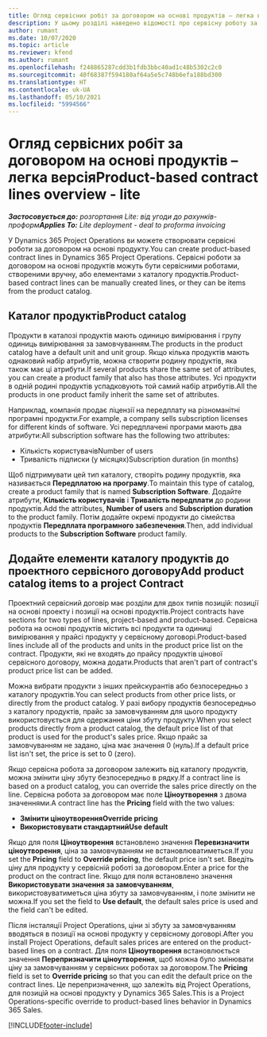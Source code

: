 ```yaml
---
title: Огляд сервісних робіт за договором на основі продуктів – легка версія
description: У цьому розділі наведено відомості про сервісну роботу за договором на основі продукту.
author: rumant
ms.date: 10/07/2020
ms.topic: article
ms.reviewer: kfend
ms.author: rumant
ms.openlocfilehash: f248865287cdd3b1fdb3bbc40ad1c48b5302c2c0
ms.sourcegitcommit: 40f68387f594180af64a5e5c748b6efa188bd300
ms.translationtype: HT
ms.contentlocale: uk-UA
ms.lasthandoff: 05/10/2021
ms.locfileid: "5994566"
---
```

# <a name="product-based-contract-lines-overview---lite"></a><span data-ttu-id="eee7c-103">Огляд сервісних робіт за договором на основі продуктів – легка версія</span><span class="sxs-lookup"><span data-stu-id="eee7c-103">Product-based contract lines overview - lite</span></span>

<span data-ttu-id="eee7c-104">_**Застосовується до:** розгортання Lite: від угоди до рахунків-проформ_</span><span class="sxs-lookup"><span data-stu-id="eee7c-104">_**Applies To:** Lite deployment - deal to proforma invoicing_</span></span>

<span data-ttu-id="eee7c-105">У Dynamics 365 Project Operations ви можете створювати сервісні роботи за договором на основі продукту.</span><span class="sxs-lookup"><span data-stu-id="eee7c-105">You can create product-based contract lines in Dynamics 365 Project Operations.</span></span> <span data-ttu-id="eee7c-106">Сервісні роботи за договором на основі продуктів можуть бути сервісними роботами, створеними вручну, або елементами з каталогу продуктів.</span><span class="sxs-lookup"><span data-stu-id="eee7c-106">Product-based contract lines can be manually created lines, or they can be items from the product catalog.</span></span>

## <a name="product-catalog"></a><span data-ttu-id="eee7c-107">Каталог продуктів</span><span class="sxs-lookup"><span data-stu-id="eee7c-107">Product catalog</span></span>

<span data-ttu-id="eee7c-108">Продукти в каталозі продуктів мають одиницю вимірювання і групу одиниць вимірювання за замовчуванням.</span><span class="sxs-lookup"><span data-stu-id="eee7c-108">The products in the product catalog have a default unit and unit group.</span></span> <span data-ttu-id="eee7c-109">Якщо кілька продуктів мають однаковий набір атрибутів, можна створити родину продуктів, яка також має ці атрибути.</span><span class="sxs-lookup"><span data-stu-id="eee7c-109">If several products share the same set of attributes, you can create a product family that also has those attributes.</span></span> <span data-ttu-id="eee7c-110">Усі продукти в одній родині продуктів успадковують той самий набір атрибутів.</span><span class="sxs-lookup"><span data-stu-id="eee7c-110">All the products in one product family inherit the same set of attributes.</span></span>

<span data-ttu-id="eee7c-111">Наприклад, компанія продає ліцензії на передплату на різноманітні програмні продукти.</span><span class="sxs-lookup"><span data-stu-id="eee7c-111">For example, a company sells subscription licenses for different kinds of software.</span></span> <span data-ttu-id="eee7c-112">Усі передплачені програми мають два атрибути:</span><span class="sxs-lookup"><span data-stu-id="eee7c-112">All subscription software has the following two attributes:</span></span>

- <span data-ttu-id="eee7c-113">Кількість користувачів</span><span class="sxs-lookup"><span data-stu-id="eee7c-113">Number of users</span></span>
- <span data-ttu-id="eee7c-114">Тривалість підписки (у місяцях)</span><span class="sxs-lookup"><span data-stu-id="eee7c-114">Subscription duration (in months)</span></span>

<span data-ttu-id="eee7c-115">Щоб підтримувати цей тип каталогу, створіть родину продуктів, яка називається **Передплатою на програму**.</span><span class="sxs-lookup"><span data-stu-id="eee7c-115">To maintain this type of catalog, create a product family that is named **Subscription Software**.</span></span> <span data-ttu-id="eee7c-116">Додайте атрибути, **Кількість користувачів** і **Тривалість передплати** до родини продуктів.</span><span class="sxs-lookup"><span data-stu-id="eee7c-116">Add the attributes, **Number of users** and **Subscription duration** to the product family.</span></span> <span data-ttu-id="eee7c-117">Потім додайте окремі продукти до сімейства продуктів **Передплата програмного забезпечення**.</span><span class="sxs-lookup"><span data-stu-id="eee7c-117">Then, add individual products to the **Subscription Software** product family.</span></span>

## <a name="add-product-catalog-items-to-a-project-contract"></a><span data-ttu-id="eee7c-118">Додайте елементи каталогу продуктів до проектного сервісного договору</span><span class="sxs-lookup"><span data-stu-id="eee7c-118">Add product catalog items to a project Contract</span></span>

<span data-ttu-id="eee7c-119">Проектний сервісний договір має розділи для двох типів позицій: позиції на основі проекту і позиції на основі продуктів.</span><span class="sxs-lookup"><span data-stu-id="eee7c-119">Project contracts have sections for two types of lines, project-based and product-based.</span></span> <span data-ttu-id="eee7c-120">Сервісна робота на основі продуктів містить всі продукти та одиниці вимірювання у прайсі продукту у сервісному договорі.</span><span class="sxs-lookup"><span data-stu-id="eee7c-120">Product-based lines include all of the products and units in the product price list on the contract.</span></span> <span data-ttu-id="eee7c-121">Продукти, які не входять до прайсу продуктів цінової сервісного договору, можна додати.</span><span class="sxs-lookup"><span data-stu-id="eee7c-121">Products that aren't part of contract's product price list can be added.</span></span>

<span data-ttu-id="eee7c-122">Можна вибрати продукти з інших прейскурантів або безпосередньо з каталогу продуктів.</span><span class="sxs-lookup"><span data-stu-id="eee7c-122">You can select products from other price lists, or directly from the product catalog.</span></span> <span data-ttu-id="eee7c-123">У разі вибору продуктів безпосередньо з каталогу продуктів, прайс за замовчуванням для цього продукту використовується для одержання ціни збуту продукту.</span><span class="sxs-lookup"><span data-stu-id="eee7c-123">When you select products directly from a product catalog, the default price list of that product is used for the product's sales price.</span></span> <span data-ttu-id="eee7c-124">Якщо прайс за замовчуванням не задано, ціна має значення 0 (нуль).</span><span class="sxs-lookup"><span data-stu-id="eee7c-124">If a default price list isn't set, the price is set to 0 (zero).</span></span>

<span data-ttu-id="eee7c-125">Якщо сервісна робота за договором залежить від каталогу продуктів, можна змінити ціну збуту безпосередньо в рядку.</span><span class="sxs-lookup"><span data-stu-id="eee7c-125">If a contract line is based on a product catalog, you can override the sales price directly on the line.</span></span> <span data-ttu-id="eee7c-126">Сервісна робота за договором має поле **Ціноутворення** з двома значеннями.</span><span class="sxs-lookup"><span data-stu-id="eee7c-126">A contract line has the **Pricing** field with the two values:</span></span>

- <span data-ttu-id="eee7c-127">**Змінити ціноутворення**</span><span class="sxs-lookup"><span data-stu-id="eee7c-127">**Override pricing**</span></span>
- <span data-ttu-id="eee7c-128">**Використовувати стандартний**</span><span class="sxs-lookup"><span data-stu-id="eee7c-128">**Use default**</span></span>

<span data-ttu-id="eee7c-129">Якщо для поля **Ціноутворення** встановлено значення **Перевизначити ціноутворення**, ціна за замовчуванням не встановлюватиметься.</span><span class="sxs-lookup"><span data-stu-id="eee7c-129">If you set the **Pricing** field to **Override pricing**, the default price isn't set.</span></span> <span data-ttu-id="eee7c-130">Введіть ціну для продукту у сервісній роботі за договором.</span><span class="sxs-lookup"><span data-stu-id="eee7c-130">Enter a price for the product on the contract line.</span></span> <span data-ttu-id="eee7c-131">Якщо для поля встановлено значення **Використовувати значення за замовчуванням**, використовуватиметься ціна збуту за замовчуванням, і поле змінити не можна.</span><span class="sxs-lookup"><span data-stu-id="eee7c-131">If you set the field to **Use default**, the default sales price is used and the field can't be edited.</span></span>

<span data-ttu-id="eee7c-132">Після інсталяції Project Operations, ціни зі збуту за замовчуванням вводяться в позиції на основі продукту у сервісному договорі.</span><span class="sxs-lookup"><span data-stu-id="eee7c-132">After you install Project Operations, default sales prices are entered on the product-based lines on a contract.</span></span> <span data-ttu-id="eee7c-133">Для поля **Ціноутворення** встановлюється значення **Перепризначити ціноутворення**, щоб можна було змінювати ціну за замовчуванням у сервісних роботах за договором.</span><span class="sxs-lookup"><span data-stu-id="eee7c-133">The **Pricing** field is set to **Override pricing** so that you can edit the default price on the contract lines.</span></span> <span data-ttu-id="eee7c-134">Це перепризначення, що залежіть від Project Operations, для позицій на основі продукту у Dynamics 365 Sales.</span><span class="sxs-lookup"><span data-stu-id="eee7c-134">This is a Project Operations-specific override to product-based lines behavior in Dynamics 365 Sales.</span></span>


[!INCLUDE[footer-include](../../includes/footer-banner.md)]